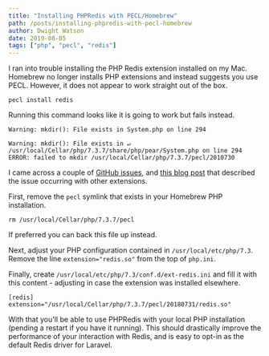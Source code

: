 ```yaml
---
title: "Installing PHPRedis with PECL/Homebrew"
path: /posts/installing-phpredis-with-pecl-homebrew
author: Dwight Watson
date: 2019-08-05
tags: ["php", "pecl", "redis"]
---
```


I ran into trouble installing the PHP Redis extension installed on my Mac. Homebrew no longer installs PHP extensions and instead suggests you use PECL. However, it does not appear to work straight out of the box.

```shell
pecl install redis
```

Running this command looks like it is going to work but fails instead.

```
Warning: mkdir(): File exists in System.php on line 294

Warning: mkdir(): File exists in ↵
/usr/local/Cellar/php/7.3.7/share/php/pear/System.php on line 294
ERROR: failed to mkdir /usr/local/Cellar/php/7.3.7/pecl/2010730
```

I came across a couple of [GitHub issues](https://github.com/phpredis/phpredis/issues/1341), and [this blog post](https://javorszky.co.uk/2018/05/03/getting-xdebug-working-on-php-7-2-and-homebrew/) that described the issue occurring with other extensions.

First, remove the `pecl` symlink that exists in your Homebrew PHP installation.

```shell
rm /usr/local/Cellar/php/7.3.7/pecl
```

If preferred you can back this file up instead.

Next, adjust your PHP configuration contained in `/usr/local/etc/php/7.3`. Remove the line `extension="redis.so"` from the top of `php.ini`.

Finally, create `/usr/local/etc/php/7.3/conf.d/ext-redis.ini` and fill it with this content - adjusting in case the extension was installed elsewhere.

```
[redis]
extension="/usr/local/Cellar/php/7.3.7/pecl/20180731/redis.so"
```

With that you'll be able to use PHPRedis with your local PHP installation (pending a restart if you have it running). This should drastically improve the performance of your interaction with Redis, and is easy to opt-in as the default Redis driver for Laravel.
